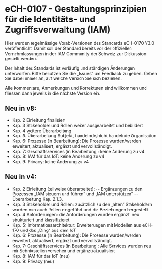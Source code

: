 # eCH-0107 - Gestaltungsprinzipien für die Identitäts- und Zugriffsverwaltung (IAM)

Hier werden regelmässige Vorab-Versionen des Standards eCH-0170 V3.0 veröffentlicht. Damit soll der Standard bereits vor der offiziellen Vernehmlassungen in der IAM Community der Schweiz zur Diskussion gestellt werden.

Der Inhalt des Standards ist vorläufig und ständigen Änderungen unterworfen. Bitte benutzen Sie die „Issues“ um Feedback zu geben. Geben Sie dabei immer an, auf welche Version Sie sich beziehen.

Alle Kommentare, Anmerkungen und Korrekturen sind willkommen und fliessen dann jeweils in die nächste Version ein.

## Neu in v8:
-	Kap. 2 Einleitung finalisiert
- Kap. 3 Stakeholder und Rollen weiter ausgearbeitet und bebildert
- Kap. 4 weitere Überarbeitung
- Kap. 5. Überarbeitung Subjekt, handelnde/nicht handelnde Organisation
- Kap. 6: Prozesse (in Bearbeitung): Die Prozesse wurden/werden erweitert, aktualisert, ergänzt und vervollständigt.
-	Kap. 7: Geschäftsservices (in Bearbeitung): keine Änderung zu v4
-	Kap. 8: IAM für das IoT: keine Änderung zu v4
-	Kap. 9: Privacy:  keine Änderung zu v4

## Neu in v4:

-	 Kap. 2 Einleitung (teilweise überarbeitet): 
--	Ergänzungen zu den Prozessen „IAM steuern und führen“ und „IAM unterstützen“
--	Überarbeitung Kap. 2.1.3.
-	Kap. 3 Stakeholder und Rollen: zusätzlich zu den „alten“ Stakeholdern wurden nun auch Rollen eingeführt und die Beziehungen hergestellt
-	Kap. 4 Anforderungen: die Anforderungen wurden ergänzt, neu strukturiert und klassifizieret
-	Kap. 5: Informationsarchitektur: Erweiterungen mit Modellen aus eCH-170 und das „Ding“ aus dem IoT
-	Kap. 6: Prozesse (in Bearbeitung): Die Prozesse wurden/werden erweitert, aktualisert, ergänzt und vervollständigt.
-	Kap. 7: Geschäftsservices (in Bearbeitung): Alle Services wurden neu mit Schnittstellen versehen und ergänzt/aktualisiert
-	Kap. 8: IAM für das IoT (neu)
-	Kap. 9: Privacy (neu)

